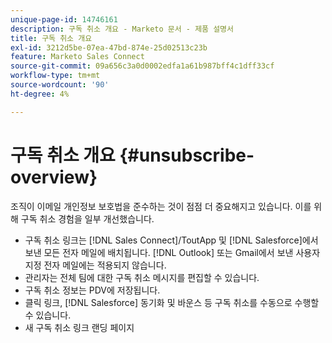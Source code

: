```yaml
---
unique-page-id: 14746161
description: 구독 취소 개요 - Marketo 문서 - 제품 설명서
title: 구독 취소 개요
exl-id: 3212d5be-07ea-47bd-874e-25d02513c23b
feature: Marketo Sales Connect
source-git-commit: 09a656c3a0d0002edfa1a61b987bff4c1dff33cf
workflow-type: tm+mt
source-wordcount: '90'
ht-degree: 4%

---
```


# 구독 취소 개요 {#unsubscribe-overview}

조직이 이메일 개인정보 보호법을 준수하는 것이 점점 더 중요해지고 있습니다. 이를 위해 구독 취소 경험을 일부 개선했습니다.

* 구독 취소 링크는 [!DNL Sales Connect]/ToutApp 및 [!DNL Salesforce]에서 보낸 모든 전자 메일에 배치됩니다. [!DNL Outlook] 또는 Gmail에서 보낸 사용자 지정 전자 메일에는 적용되지 않습니다.
* 관리자는 전체 팀에 대한 구독 취소 메시지를 편집할 수 있습니다.
* 구독 취소 정보는 PDV에 저장됩니다.
* 클릭 링크, [!DNL Salesforce] 동기화 및 바운스 등 구독 취소를 수동으로 수행할 수 있습니다.
* 새 구독 취소 링크 랜딩 페이지
